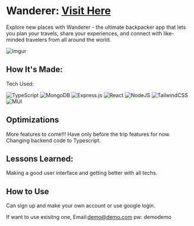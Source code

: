# Wanderer: [Visit Here](https://wanderer-backpack.vercel.app/)

Explore new places with Wanderer - the ultimate backpacker app that lets you plan your travels, share your experiences, and connect with like-minded travelers from all around the world.

![Imgur](https://imgur.com/WVfK018.png)

## How It's Made:

Tech Used:

![TypeScript](https://img.shields.io/badge/-TypeScript-%23007ACC?style=for-the-badge&logo=typescript&logoColor=white)
![MongoDB](https://img.shields.io/badge/MongoDB-%234ea94b.svg?style=for-the-badge&logo=mongodb&logoColor=white)
![Express.js](https://img.shields.io/badge/express.js-%23404d59.svg?style=for-the-badge&logo=express&logoColor=%2361DAFB)
![React](https://img.shields.io/badge/react-%2320232a.svg?style=for-the-badge&logo=react&logoColor=%2361DAFB)
![NodeJS](https://img.shields.io/badge/node.js-6DA55F?style=for-the-badge&logo=node.js&logoColor=white)
![TailwindCSS](https://img.shields.io/badge/tailwindcss-%2338B2AC.svg?style=for-the-badge&logo=tailwind-css&logoColor=white)
![MUI](https://img.shields.io/badge/MUI-%230081CB.svg?style=for-the-badge&logo=mui&logoColor=white)

## Optimizations

More features to come!!! Have only before the trip features for now. Changing backend code to Typescript.

## Lessons Learned:

Making a good user interface and getting better with all techs.

## How to Use

Can sign up and make your own account or use google login.

If want to use exisitng one,
Email:demo@demo.com
pw: demodemo
